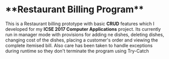 <h1>**Restaurant Billing Program**</h1>

This is a Restaurant billing prototype with basic **CRUD** features which I developed for my **ICSE 2017 Computer Applications** project.
Its currently run in manager mode with provisions for adding ne dishes, deleting dishes, changing cost of the dishes, placing a customer's order and viewing the complete itemised bill.
Also care has been taken to handle exceptions during runtime so they don't terminate the program using Try-Catch
